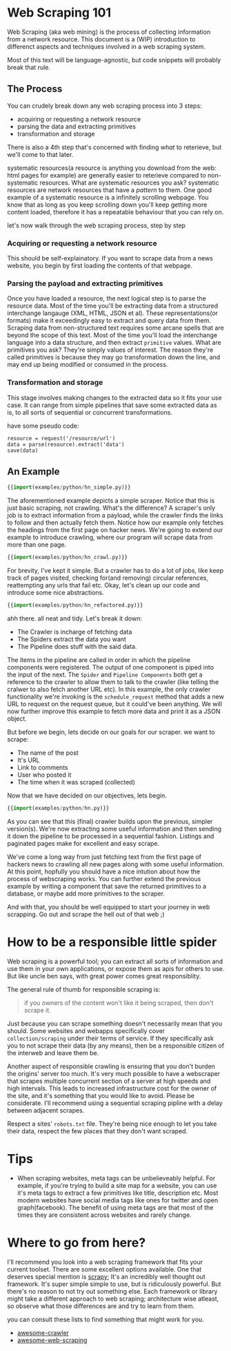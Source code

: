 # Web Scraping 101

Web Scraping (aka web mining) is the process of collecting information from a network resource. This document is a (WIP) introduction to differenct aspects and techniques involved in a web scraping system.

Most of this text will be language-agnostic, but code snippets will probably break that rule.

## The Process
You can crudely break down any web scraping process into 3 steps:

* acquiring or requesting a network resource
* parsing the data and extracting primitives
* transformation and storage

There is also a 4th step that's concerned with finding _what_ to reterieve, but we'll come to that later.

systematic resources(a resource is anything you download from the web: html pages for example) are generally easier to reterieve compared to non-systematic resources. What are systematic resources you ask? systematic resources are network resources that have a _pattern_ to them. One good example of a systematic resource is a infinitely scrolling webpage. You know that as long as you keep scrolling down you'll keep getting more content loaded, therefore it has a repeatable behaviour that you can rely on.

let's now walk through the web scraping process, step by step

### Acquiring or requesting a network resource
This should be self-explainatory. If you want to scrape data from a news website, you begin by first loading the contents of that webpage.

### Parsing the payload and extracting primitives
Once you have loaded a resource, the next logical step is to parse the resource data. Most of the time you'll be extracting data from a structured interchange langauge (XML, HTML, JSON et al). These representations(or formats) make it exceedingly easy to extract and query data from them. Scraping data from non-structured text requires some arcane spells that are beyond the scope of this text. Most of the time you'll load the interchange language into a data structure, and then extract `primitive` values. What are primitives you ask? They're simply values of interest. The reason they're called primitives is because they may go transformation down the line, and may end up being modified or consumed in the process.

### Transformation and storage
This stage involves making changes to the extracted data so it fits your use case. It can range from simple pipelines that save some extracted data as is, to all sorts of sequential or concurrent transformations.

have some pseudo code:
```
resource = request('/resource/url')
data = parse(resource).extract('data')
save(data)
```

## An Example
```python
{{import(examples/python/hn_simple.py)}}
```

The aforementioned example depicts a simple scraper. Notice that this is just basic scraping, not crawling. What's the difference? A scraper's only job is to extract information from a payload, while the crawler finds the links to follow and then actually fetch them. Notice how our example only fetches the headings from the first page on hacker news. We're going to extend our example to introduce crawling, where our program will scrape data from more than one page. 

```python
{{import(examples/python/hn_crawl.py)}}
```
For brevity, I've kept it simple. But a crawler has to do a lot of jobs, like keep track of pages visited, checking for(and removing) circular references, reattempting any urls that fail etc. Okay, let's clean up our code and introduce some nice abstractions.

```python
{{import(examples/python/hn_refactored.py)}}
```
ahh there. all neat and tidy. Let's break it down:
* The Crawler is incharge of fetching data
* The Spiders extract the data you want
* The Pipeline does stuff with the said data.

The items in the pipeline are called in order in which the pipeline components were registered. The output of one component is piped into the input of the next. The `Spider` and `Pipeline Components` both get a reference to the crawler to allow them to talk to the crawler (like telling the cralwer to also fetch another URL etc). In this example, the only crawler functionality we're invoking is the `schedule_request` method that adds a new URL to request on the request queue, but it could've been anything. We will now further improve this example to fetch more data and print it as a JSON object.

But before we begin, lets decide on our goals for our scraper. we want to scrape:
* The name of the post
* It's URL
* Link to comments
* User who posted it
* The time when it was scraped (collected)

Now that we have decided on our objectives, lets begin.

```python
{{import(examples/python/hn.py)}}
```

As you can see that this (final) crawler builds upon the previous, simpler version(s). We're now extracting some useful information and then sending it down the pipeline to be processed in a sequential fashion. Listings and paginated pages make for excellent and easy scrape. 

We've come a long way from just fetching text from the first page of hackers news to crawling all new pages along with some useful information. At this point, hopfully you should have a nice intution about how the process of webscraping works. You can further extend the previous example by writing a component that save the returned primitives to a database, or maybe add more primitives to the scraper.

And with that, you should be well equipped to start your journey in web scrapping. Go out and scrape the hell out of that web ;)

# How to be a responsible little spider  

Web scraping is a powerful tool; you can extract all sorts of information and use them in your own applications, or expose them as apis for others to use. But like uncle ben says, with great power comes great responsiblity. 

The general rule of thumb for responsible scraping is:
> if you owners of the content won't like it being scraped, then don't scrape it.

Just because you can scrape something doesn't necessarily mean that you should. Some websites and webapps specifically cover `collection/scraping` under their terms of service. If they specifically ask you to not scrape their data (by any means), then be a responsible citizen of the interweb and leave them be. 

Another aspect of responsible crawling is ensuring that you don't burden the origins' server too much. It's very much possible to have a webscraper that scrapes multiple concurrent section of a server at high speeds and high intervals. This leads to increased infrastructure cost for the owner of the site, and it's something that you would like to avoid. Please be considerate. I'll recommend using a sequential scraping pipline with a delay between adjacent scrapes.

Respect a sites' `robots.txt` file. They're being nice enough to let you take their data, respect the few places that they don't want scraped. 

# Tips

* When scraping websites, meta tags can be unbelieveably helpful. For example, if you're trying to build a site map for a website, you can use it's meta tags to extract a few primitives like title, description etc. Most modern websites have social media tags like ones for twitter and open graph(facebook). The benefit of using meta tags are that most of the times they are consistent across websites and rarely change.

# Where to go from here?

I'll recommend you look into a web scraping framework that fits your current toolset. There are some excellent options available. One that deserves special mention is [scrapy][ref-scrapy]; It's an incredibly well thought out framework. It's super simple simple to use, but is ridiculously powerful. But there's no reason to not try out something else. Each framework or library might take a different approach to web scraping; architecture wise atleast, so observe what those differences are and try to learn from them.

you can consult these lists to find something that might work for you.

* [awesome-crawler][ref-awesome-crawler]  
* [awesome-web-scraping][ref-awesome-web-scraping]

[ref-scrapy]: https://scrapy.org/
[ref-awesome-crawler]: https://github.com/BruceDone/awesome-crawler
[ref-awesome-web-scraping]: https://github.com/lorien/awesome-web-scraping

